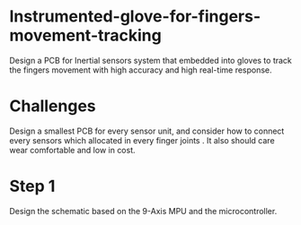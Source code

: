 # Instrumented-glove-for-fingers-movement-tracking
Design a PCB for Inertial sensors system that embedded into gloves to track the fingers movement with high accuracy and high real-time response. 
# Challenges
Design a smallest PCB for every sensor unit, and consider how to connect every sensors which allocated in every finger joints . It also should care wear comfortable and low in cost. 

# Step 1
Design the schematic based on the 9-Axis MPU and the microcontroller. 
